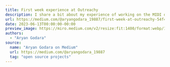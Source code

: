 ```yaml
---
title: First week experience at Outreachy
description: I share a bit about my experience of working on the MIDI over Ethernet project during my Outreachy internship.
url: https://medium.com/@aryangodara_19887/first-week-at-outreachy-54f4af71820f
date: 2023-06-13T00:00:00-00:00
preview_image: https://miro.medium.com/v2/resize:fit:1400/format:webp/1*fLJmaO2fsscyePbR3Kgfkw.jpeg
authors:
  - "Aryan Godara"
source:
  name: "Aryan Godara on Medium"
  url: https://medium.com/@aryangodara_19887
  tag: "open source projects"
---
```

